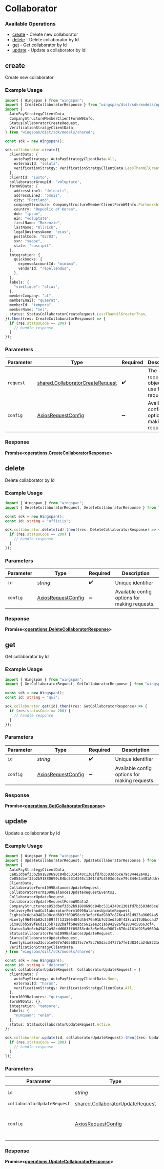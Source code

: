 # Collaborator

### Available Operations

* [create](#create) - Create new collaborator
* [delete](#delete) - Delete collaborator by Id
* [get](#get) - Get collaborator by Id
* [update](#update) - Update a collaborator by Id

## create

Create new collaborator

### Example Usage

```typescript
import { Wingspan } from "wingspan";
import { CreateCollaboratorResponse } from "wingspan/dist/sdk/models/operations";
import {
  AutoPayStrategyClientData,
  CompanyStructureMemberClientFormW9Info,
  StatusCollaboratorCreateRequest,
  VerificationStratgyClientData,
} from "wingspan/dist/sdk/models/shared";

const sdk = new Wingspan();

sdk.collaborator.create({
  clientData: {
    autoPayStrategy: AutoPayStrategyClientData.All,
    externalId: "soluta",
    verificationStratgy: VerificationStratgyClientData.LessThanNilGreaterThan,
  },
  clientId: "iusto",
  collaboratorGroupId: "voluptate",
  formW9Data: {
    addressLine1: "deleniti",
    addressLine2: "omnis",
    city: "Portland",
    companyStructure: CompanyStructureMemberClientFormW9Info.Partnership,
    country: "Republic of Korea",
    dob: "ipsum",
    ein: "voluptate",
    firstName: "Makenzie",
    lastName: "Ullrich",
    legalBusinessName: "eius",
    postalCode: "02783",
    ssn: "saepe",
    state: "suscipit",
  },
  integration: {
    quickbooks: {
      expenseAccountId: "minima",
      vendorId: "repellendus",
    },
  },
  labels: {
    "similique": "alias",
  },
  memberCompany: "at",
  memberEmail: "quaerat",
  memberId: "tempora",
  memberName: "vel",
  status: StatusCollaboratorCreateRequest.LessThanNilGreaterThan,
}).then((res: CreateCollaboratorResponse) => {
  if (res.statusCode == 200) {
    // handle response
  }
});
```

### Parameters

| Parameter                                                                            | Type                                                                                 | Required                                                                             | Description                                                                          |
| ------------------------------------------------------------------------------------ | ------------------------------------------------------------------------------------ | ------------------------------------------------------------------------------------ | ------------------------------------------------------------------------------------ |
| `request`                                                                            | [shared.CollaboratorCreateRequest](../../models/shared/collaboratorcreaterequest.md) | :heavy_check_mark:                                                                   | The request object to use for the request.                                           |
| `config`                                                                             | [AxiosRequestConfig](https://axios-http.com/docs/req_config)                         | :heavy_minus_sign:                                                                   | Available config options for making requests.                                        |


### Response

**Promise<[operations.CreateCollaboratorResponse](../../models/operations/createcollaboratorresponse.md)>**


## delete

Delete collaborator by Id

### Example Usage

```typescript
import { Wingspan } from "wingspan";
import { DeleteCollaboratorRequest, DeleteCollaboratorResponse } from "wingspan/dist/sdk/models/operations";

const sdk = new Wingspan();
const id: string = "officiis";

sdk.collaborator.delete(id).then((res: DeleteCollaboratorResponse) => {
  if (res.statusCode == 200) {
    // handle response
  }
});
```

### Parameters

| Parameter                                                    | Type                                                         | Required                                                     | Description                                                  |
| ------------------------------------------------------------ | ------------------------------------------------------------ | ------------------------------------------------------------ | ------------------------------------------------------------ |
| `id`                                                         | *string*                                                     | :heavy_check_mark:                                           | Unique identifier                                            |
| `config`                                                     | [AxiosRequestConfig](https://axios-http.com/docs/req_config) | :heavy_minus_sign:                                           | Available config options for making requests.                |


### Response

**Promise<[operations.DeleteCollaboratorResponse](../../models/operations/deletecollaboratorresponse.md)>**


## get

Get collaborator by Id

### Example Usage

```typescript
import { Wingspan } from "wingspan";
import { GetCollaboratorRequest, GetCollaboratorResponse } from "wingspan/dist/sdk/models/operations";

const sdk = new Wingspan();
const id: string = "qui";

sdk.collaborator.get(id).then((res: GetCollaboratorResponse) => {
  if (res.statusCode == 200) {
    // handle response
  }
});
```

### Parameters

| Parameter                                                    | Type                                                         | Required                                                     | Description                                                  |
| ------------------------------------------------------------ | ------------------------------------------------------------ | ------------------------------------------------------------ | ------------------------------------------------------------ |
| `id`                                                         | *string*                                                     | :heavy_check_mark:                                           | Unique identifier                                            |
| `config`                                                     | [AxiosRequestConfig](https://axios-http.com/docs/req_config) | :heavy_minus_sign:                                           | Available config options for making requests.                |


### Response

**Promise<[operations.GetCollaboratorResponse](../../models/operations/getcollaboratorresponse.md)>**


## update

Update a collaborator by Id

### Example Usage

```typescript
import { Wingspan } from "wingspan";
import { UpdateCollaboratorRequest, UpdateCollaboratorResponse } from "wingspan/dist/sdk/models/operations";
import {
  AutoPayStrategyClientData,
  Ce853dbef33b2b91880690c84bc5314340c1301fd7b3503dd6ce79c844e2a481,
  Ce853dbef33b2b91880690c84bc5314340c1301fd7b3503dd6ce79c844e2a481Address2,
  ClientData,
  CollaboratorForm1099BalancesUpdateRequest,
  CollaboratorForm1099BalancesUpdateRequestEvents2,
  CollaboratorUpdateRequest,
  CollaboratorUpdateRequestFormW9Data2,
  CompanyStructurece853dbef33b2b91880690c84bc5314340c1301fd7b3503dd6ce79c844e2a481,
  DeliveryMethodCollaboratorForm1099BalancesUpdateRequest,
  Eighta9c6cb49482a98cdd603ff09858cdc3e5ef6ad9807c876c4161d925a96694a5,
  Ninetyf96495b02c2509fff131505484d46479a91b7d23ed2b0f438ca117d0bccad7,
  Sixa65bb5a9fe6d1135b7182baff68e9bc6612ee2c1ab942926fe2804c58663cf4,
  Status8a9c6cb49482a98cdd603ff09858cdc3e5ef6ad9807c876c4161d925a96694a5,
  StatusCollaboratorForm1099BalancesUpdateRequest,
  StatusCollaboratorUpdateRequest,
  TwentySixe8ea23ccb1e007e7d6560175c7e75c768dac34727b7fe1d834ca24b8221ef4,
  VerificationStratgyClientData,
} from "wingspan/dist/sdk/models/shared";

const sdk = new Wingspan();
const id: string = "dolorum";
const collaboratorUpdateRequest: CollaboratorUpdateRequest = {
  clientData: {
    autoPayStrategy: AutoPayStrategyClientData.None,
    externalId: "harum",
    verificationStratgy: VerificationStratgyClientData.All,
  },
  form1099Balances: "quisquam",
  formW9Data: {},
  integration: "tempore",
  labels: {
    "numquam": "enim",
  },
  status: StatusCollaboratorUpdateRequest.Active,
};

sdk.collaborator.update(id, collaboratorUpdateRequest).then((res: UpdateCollaboratorResponse) => {
  if (res.statusCode == 200) {
    // handle response
  }
});
```

### Parameters

| Parameter                                                                            | Type                                                                                 | Required                                                                             | Description                                                                          |
| ------------------------------------------------------------------------------------ | ------------------------------------------------------------------------------------ | ------------------------------------------------------------------------------------ | ------------------------------------------------------------------------------------ |
| `id`                                                                                 | *string*                                                                             | :heavy_check_mark:                                                                   | Unique identifier                                                                    |
| `collaboratorUpdateRequest`                                                          | [shared.CollaboratorUpdateRequest](../../models/shared/collaboratorupdaterequest.md) | :heavy_minus_sign:                                                                   | N/A                                                                                  |
| `config`                                                                             | [AxiosRequestConfig](https://axios-http.com/docs/req_config)                         | :heavy_minus_sign:                                                                   | Available config options for making requests.                                        |


### Response

**Promise<[operations.UpdateCollaboratorResponse](../../models/operations/updatecollaboratorresponse.md)>**

